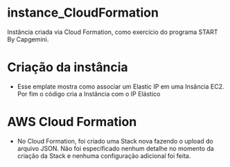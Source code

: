 # instance_CloudFormation
Instância criada via Cloud Formation, como exercício do programa START By Capgemini.

# Criação da instância

- Esse emplate mostra como associar um Elastic IP em uma Insância EC2. Por fim o código cria a Instância com o IP Elástico

# AWS Cloud Formation

- No Cloud Formation, foi criado uma Stack nova fazendo o upload do arquivo JSON. Não foi específicado nenhum detalhe no momento da criação da Stack e nenhuma configuração adicional foi feita.
